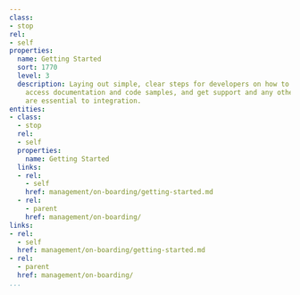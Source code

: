 ```yaml
---
class:
- stop
rel:
- self
properties:
  name: Getting Started
  sort: 1770
  level: 3
  description: Laying out simple, clear steps for developers on how to register, authenticate,
    access documentation and code samples, and get support and any other details that
    are essential to integration.
entities:
- class:
  - stop
  rel:
  - self
  properties:
    name: Getting Started
  links:
  - rel:
    - self
    href: management/on-boarding/getting-started.md
  - rel:
    - parent
    href: management/on-boarding/
links:
- rel:
  - self
  href: management/on-boarding/getting-started.md
- rel:
  - parent
  href: management/on-boarding/
...
```

